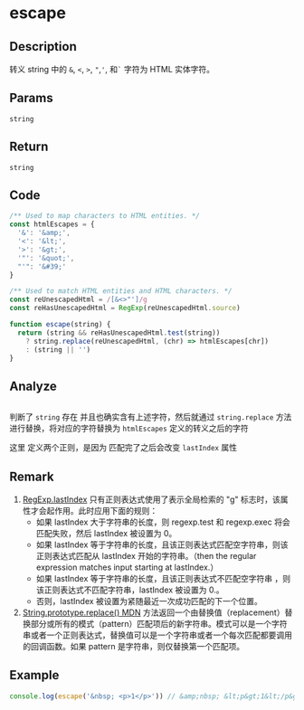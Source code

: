 # escape

## Description
转义 string 中的 `&`, `<`, `>`, `"`,`'`, 和`` ` `` 字符为 HTML 实体字符。
## Params
`string`
## Return
`string`

## Code
```js
/** Used to map characters to HTML entities. */
const htmlEscapes = {
  '&': '&amp;',
  '<': '&lt;',
  '>': '&gt;',
  '"': '&quot;',
  "'": '&#39;'
}

/** Used to match HTML entities and HTML characters. */
const reUnescapedHtml = /[&<>"']/g
const reHasUnescapedHtml = RegExp(reUnescapedHtml.source)

function escape(string) {
  return (string && reHasUnescapedHtml.test(string))
    ? string.replace(reUnescapedHtml, (chr) => htmlEscapes[chr])
    : (string || '')
}
```
## Analyze
<img  :src="$withBase('/assets/escape.svg')" />

判断了 `string` 存在 并且也确实含有上述字符，然后就通过 `string.replace` 方法进行替换，将对应的字符替换为 `htmlEscapes` 定义的转义之后的字符

这里 定义两个正则，是因为 匹配完了之后会改变 `lastIndex` 属性
## Remark
1. [RegExp.lastIndex](https://developer.mozilla.org/zh-CN/docs/Web/JavaScript/Reference/Global_Objects/RegExp/lastIndex)
    只有正则表达式使用了表示全局检索的 "g" 标志时，该属性才会起作用。此时应用下面的规则：
    - 如果 lastIndex 大于字符串的长度，则 regexp.test 和 regexp.exec 将会匹配失败，然后 lastIndex 被设置为 0。
    - 如果 lastIndex 等于字符串的长度，且该正则表达式匹配空字符串，则该正则表达式匹配从 lastIndex 开始的字符串。（then the regular expression matches input starting at lastIndex.）
    - 如果 lastIndex 等于字符串的长度，且该正则表达式不匹配空字符串 ，则该正则表达式不匹配字符串，lastIndex 被设置为 0.。
    - 否则，lastIndex 被设置为紧随最近一次成功匹配的下一个位置。
2. [String.prototype.replace() MDN](https://developer.mozilla.org/zh-CN/docs/Web/JavaScript/Reference/Global_Objects/String/replace) 方法返回一个由替换值（replacement）替换部分或所有的模式（pattern）匹配项后的新字符串。模式可以是一个字符串或者一个正则表达式，替换值可以是一个字符串或者一个每次匹配都要调用的回调函数。如果 pattern 是字符串，则仅替换第一个匹配项。
## Example
```js
console.log(escape('&nbsp; <p>1</p>')) // &amp;nbsp; &lt;p&gt;1&lt;/p&gt;
```
